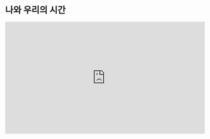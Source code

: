 # 나와 우리의 시간


<iframe width="640" height="360" src="https://www.youtube.com/embed/X61BVv6pLtw" frameborder="0" allowfullscreen></iframe>